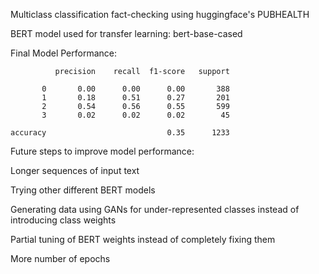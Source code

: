 Multiclass classification fact-checking using huggingface's PUBHEALTH

BERT model used for transfer learning: bert-base-cased

Final Model Performance:

              precision    recall  f1-score   support

           0       0.00      0.00      0.00       388
           1       0.18      0.51      0.27       201
           2       0.54      0.56      0.55       599
           3       0.02      0.02      0.02        45

    accuracy                           0.35      1233

Future steps to improve model performance:

Longer sequences of input text

Trying other different BERT models

Generating data using GANs for under-represented classes instead of introducing class weights

Partial tuning of BERT weights instead of completely fixing them

More number of epochs
